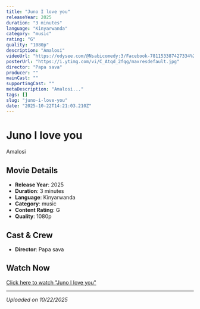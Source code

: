 ```yaml
---
title: "Juno I love you"
releaseYear: 2025
duration: "3 minutes"
language: "Kinyarwanda"
category: "music"
rating: "G"
quality: "1080p"
description: "Amalosi"
videoUrl: "https://odysee.com/@Nsabicomedy:3/Facebook-781153387427334%28480P_SD%29:e"
posterUrl: "https://i.ytimg.com/vi/C_Atqd_2fqg/maxresdefault.jpg"
director: "Papa sava"
producer: ""
mainCast: ""
supportingCast: ""
metaDescription: "Amalosi..."
tags: []
slug: "juno-i-love-you"
date: "2025-10-22T14:21:03.210Z"
---
```


# Juno I love you

Amalosi

## Movie Details

- **Release Year**: 2025
- **Duration**: 3 minutes
- **Language**: Kinyarwanda
- **Category**: music
- **Content Rating**: G
- **Quality**: 1080p

## Cast & Crew

- **Director**: Papa sava

## Watch Now

[Click here to watch "Juno I love you"](https://odysee.com/@Nsabicomedy:3/Facebook-781153387427334%28480P_SD%29:e)

---

*Uploaded on 10/22/2025*
